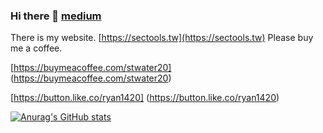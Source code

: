 ### Hi there 👋  [medium](https://54sakuramiku.medium.com/)

There is my website. [https://sectools.tw](https://sectools.tw)   Please buy me a coffee.

[https://buymeacoffee.com/stwater20] (https://buymeacoffee.com/stwater20)

[https://button.like.co/ryan1420] (https://button.like.co/ryan1420)

<!--
**stwater20/stwater20** is a ✨ _special_ ✨ repository because its `README.md` (this file) appears on your GitHub profile.

Here are some ideas to get you started:

- 🔭 I’m currently working on ...
- 🌱 I’m currently learning ...
- 👯 I’m looking to collaborate on ...
- 🤔 I’m looking for help with ...
- 💬 Ask me about ...
- 📫 How to reach me: ...
- 😄 Pronouns: ...
- ⚡ Fun fact: ...
-->

[![Anurag's GitHub stats](https://github-readme-stats.vercel.app/api?username=stwater20)](https://github.com/anuraghazra/github-readme-stats)

